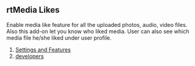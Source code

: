 ##  rtMedia Likes
Enable media like feature for all the uploaded photos, audio, video files. Also this add-on let you know who liked media. User can also see which media file he/she liked under user profile.

1. [Settings and Features](../addons/rtmedia-likes/features.md) 
2. [developers](../addons/rtmedia-likes/developers.md) 